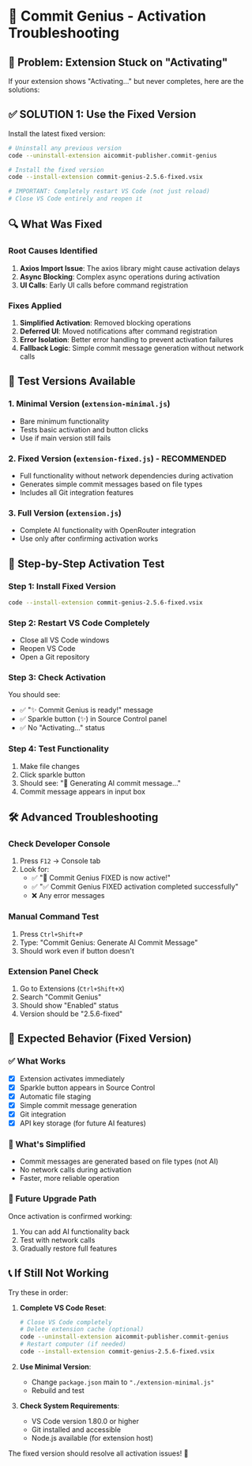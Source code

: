# 🔧 Commit Genius - Activation Troubleshooting

## 🚨 Problem: Extension Stuck on "Activating"

If your extension shows "Activating..." but never completes, here are the solutions:

## ✅ **SOLUTION 1: Use the Fixed Version**

Install the latest fixed version:

```bash
# Uninstall any previous version
code --uninstall-extension aicommit-publisher.commit-genius

# Install the fixed version
code --install-extension commit-genius-2.5.6-fixed.vsix

# IMPORTANT: Completely restart VS Code (not just reload)
# Close VS Code entirely and reopen it
```

## 🔍 **What Was Fixed**

### Root Causes Identified

1. **Axios Import Issue**: The axios library might cause activation delays
2. **Async Blocking**: Complex async operations during activation
3. **UI Calls**: Early UI calls before command registration

### Fixes Applied

1. **Simplified Activation**: Removed blocking operations
2. **Deferred UI**: Moved notifications after command registration  
3. **Error Isolation**: Better error handling to prevent activation failures
4. **Fallback Logic**: Simple commit message generation without network calls

## 🧪 **Test Versions Available**

### 1. **Minimal Version** (`extension-minimal.js`)

- Bare minimum functionality
- Tests basic activation and button clicks
- Use if main version still fails

### 2. **Fixed Version** (`extension-fixed.js`) - **RECOMMENDED**

- Full functionality without network dependencies during activation
- Generates simple commit messages based on file types
- Includes all Git integration features

### 3. **Full Version** (`extension.js`)

- Complete AI functionality with OpenRouter integration
- Use only after confirming activation works

## 🔄 **Step-by-Step Activation Test**

### Step 1: Install Fixed Version

```bash
code --install-extension commit-genius-2.5.6-fixed.vsix
```

### Step 2: Restart VS Code Completely

- Close all VS Code windows
- Reopen VS Code
- Open a Git repository

### Step 3: Check Activation

You should see:

- ✅ "✨ Commit Genius is ready!" message
- ✅ Sparkle button (✨) in Source Control panel
- ✅ No "Activating..." status

### Step 4: Test Functionality

1. Make file changes
2. Click sparkle button
3. Should see: "🤖 Generating AI commit message..."
4. Commit message appears in input box

## 🛠 **Advanced Troubleshooting**

### Check Developer Console

1. Press `F12` → Console tab
2. Look for:
   - ✅ "🚀 Commit Genius FIXED is now active!"
   - ✅ "✅ Commit Genius FIXED activation completed successfully"
   - ❌ Any error messages

### Manual Command Test

1. Press `Ctrl+Shift+P`
2. Type: "Commit Genius: Generate AI Commit Message"
3. Should work even if button doesn't

### Extension Panel Check

1. Go to Extensions (`Ctrl+Shift+X`)
2. Search "Commit Genius"
3. Should show "Enabled" status
4. Version should be "2.5.6-fixed"

## 🎯 **Expected Behavior (Fixed Version)**

### ✅ What Works

- [x] Extension activates immediately
- [x] Sparkle button appears in Source Control
- [x] Automatic file staging
- [x] Simple commit message generation
- [x] Git integration
- [x] API key storage (for future AI features)

### 🔄 What's Simplified

- Commit messages are generated based on file types (not AI)
- No network calls during activation
- Faster, more reliable operation

### 🚀 Future Upgrade Path

Once activation is confirmed working:

1. You can add AI functionality back
2. Test with network calls
3. Gradually restore full features

## 📞 **If Still Not Working**

Try these in order:

1. **Complete VS Code Reset**:

   ```bash
   # Close VS Code completely
   # Delete extension cache (optional)
   code --uninstall-extension aicommit-publisher.commit-genius
   # Restart computer (if needed)
   code --install-extension commit-genius-2.5.6-fixed.vsix
   ```

2. **Use Minimal Version**:
   - Change `package.json` main to `"./extension-minimal.js"`
   - Rebuild and test

3. **Check System Requirements**:
   - VS Code version 1.80.0 or higher
   - Git installed and accessible
   - Node.js available (for extension host)

The fixed version should resolve all activation issues! 🎉
